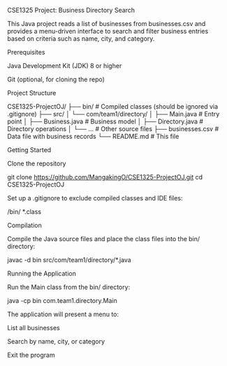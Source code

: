 CSE1325 Project: Business Directory Search

This Java project reads a list of businesses from businesses.csv and provides a menu-driven interface to search and filter business entries based on criteria such as name, city, and category.

Prerequisites

Java Development Kit (JDK) 8 or higher

Git (optional, for cloning the repo)

Project Structure

CSE1325-ProjectOJ/
├── bin/                    # Compiled classes (should be ignored via .gitignore)
├── src/
│   └── com/team1/directory/
│       ├── Main.java       # Entry point
│       ├── Business.java   # Business model
│       ├── Directory.java  # Directory operations
│       └── ...             # Other source files
├── businesses.csv          # Data file with business records
└── README.md               # This file

Getting Started

Clone the repository

git clone https://github.com/MangakingO/CSE1325-ProjectOJ.git
cd CSE1325-ProjectOJ

Set up a .gitignore to exclude compiled classes and IDE files:

/bin/
*.class

Compilation

Compile the Java source files and place the class files into the bin/ directory:

javac -d bin src/com/team1/directory/*.java

Running the Application

Run the Main class from the bin/ directory:

java -cp bin com.team1.directory.Main

The application will present a menu to:

List all businesses

Search by name, city, or category

Exit the program
